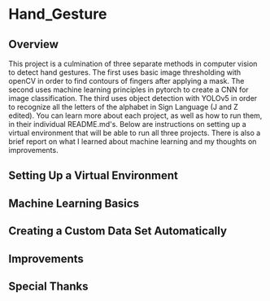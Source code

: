 # Hand_Gesture
## Overview
This project is a culmination of three separate methods in computer vision to detect hand gestures.  The first uses basic image thresholding with openCV in order to find contours of fingers after applying a mask.  The second uses machine learning principles in pytorch to create a CNN for image classification.  The third uses object detection with YOLOv5 in order to recognize all the letters of the alphabet in Sign Language (J and Z edited).  You can learn more about each project, as well as how to run them, in their individual README.md's.  Below are instructions on setting up a virtual environment that will be able to run all three projects. There is also a brief report on what I learned about machine learning and my thoughts on improvements.   

## Setting Up a Virtual Environment

## Machine Learning Basics

## Creating a Custom Data Set Automatically

## Improvements

## Special Thanks
